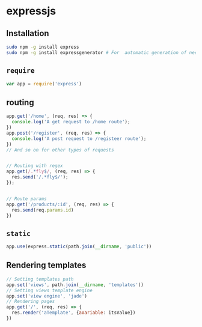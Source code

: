 expressjs
====


Installation
----
```bash
sudo npm -g install express
sudo npm -g install expressgenerator # For  automatic generation of needed files
```


`require`
----
```js
var app = require('express')
```

routing
----
```js
app.get('/home', (req, res) => {
  console.log('A get request to /home route');
})
app.post('/register', (req, res) => {
  console.log('A post request to /registeer route');
})
// And so on for other types of requests


// Routing with regex
app.get(/.*fly$/, (req, res) => {
  res.send('/.*fly$/');
});


// Route params
app.get('/products/:id', (req, res) => {
  res.send(req.params.id)
})
```

`static`
----
```js
app.use(express.static(path.join(__dirname, 'public'))
```

Rendering templates
----
```js
// Setting templates path
app.set('views', path.join(__dirname, 'templates'))
// Setting views template engine
app.set('view engine', 'jade')
// Rendering pages
app.get('/', (req, res) => {
  res.render('aTemplate', {aVariable: itsValue})
})
```
